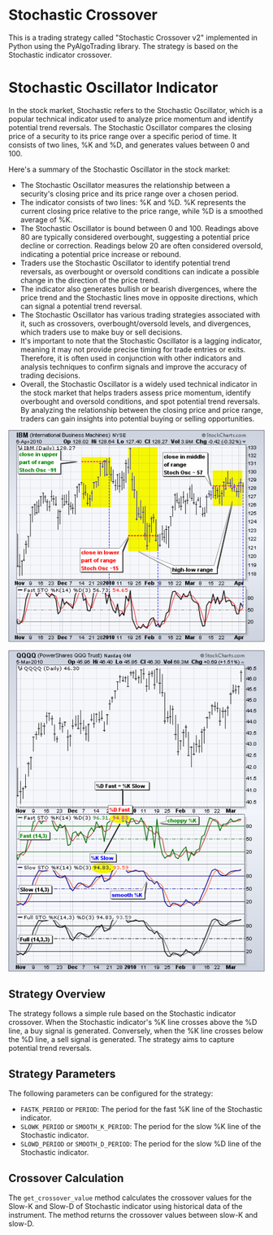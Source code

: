 # Stochastic Crossover 

This is a trading strategy called "Stochastic Crossover v2" implemented in Python using the PyAlgoTrading library. The strategy is based on the Stochastic indicator crossover.

# Stochastic Oscillator Indicator
In the stock market, Stochastic refers to the Stochastic Oscillator, which is a popular technical indicator used to analyze price momentum and identify potential trend reversals. The Stochastic Oscillator compares the closing price of a security to its price range over a specific period of time. It consists of two lines, %K and %D, and generates values between 0 and 100.

Here's a summary of the Stochastic Oscillator in the stock market:

- The Stochastic Oscillator measures the relationship between a security's closing price and its price range over a chosen period.
- The indicator consists of two lines: %K and %D. %K represents the current closing price relative to the price range, while %D is a smoothed average of %K.
- The Stochastic Oscillator is bound between 0 and 100. Readings above 80 are typically considered overbought, suggesting a potential price decline or correction. Readings below 20 are often considered oversold, indicating a potential price increase or rebound.
- Traders use the Stochastic Oscillator to identify potential trend reversals, as overbought or oversold conditions can indicate a possible change in the direction of the price trend.
- The indicator also generates bullish or bearish divergences, where the price trend and the Stochastic lines move in opposite directions, which can signal a potential trend reversal.
- The Stochastic Oscillator has various trading strategies associated with it, such as crossovers, overbought/oversold levels, and divergences, which traders use to make buy or sell decisions.
- It's important to note that the Stochastic Oscillator is a lagging indicator, meaning it may not provide precise timing for trade entries or exits. Therefore, it is often used in conjunction with other indicators and analysis techniques to confirm signals and improve the accuracy of trading decisions.
- Overall, the Stochastic Oscillator is a widely used technical indicator in the stock market that helps traders assess price momentum, identify overbought and oversold conditions, and spot potential trend reversals. By analyzing the relationship between the closing price and price range, traders can gain insights into potential buying or selling opportunities.

[![stochastic_1](images/stochastic_1.png "Click to Enlarge or Ctrl+Click to open in a new Tab")](images/stochastic_1.png)


[![rsi](images/stochastic_2.png "Click to Enlarge or Ctrl+Click to open in a new Tab")](images/stochastic_2.png)


## Strategy Overview

The strategy follows a simple rule based on the Stochastic indicator crossover. When the Stochastic indicator's %K line crosses above the %D line, a buy signal is generated. Conversely, when the %K line crosses below the %D line, a sell signal is generated. The strategy aims to capture potential trend reversals.

## Strategy Parameters

The following parameters can be configured for the strategy:

- `FASTK_PERIOD` or `PERIOD`: The period for the fast %K line of the Stochastic indicator.
- `SLOWK_PERIOD` or `SMOOTH_K_PERIOD`: The period for the slow %K line of the Stochastic indicator.
- `SLOWD_PERIOD` or `SMOOTH_D_PERIOD`: The period for the slow %D line of the Stochastic indicator.

## Crossover Calculation

The `get_crossover_value` method calculates the crossover values for the Slow-K and Slow-D of Stochastic indicator using historical data of the instrument. The method returns the crossover values between slow-K and slow-D.
